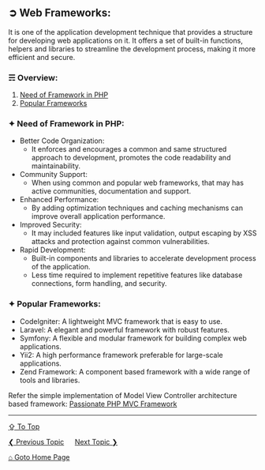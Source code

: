 ## &#10162; Web Frameworks:
It is one of the application development technique that provides a structure for developing web applications on it. It offers a set of built-in functions, helpers and libraries to streamline the development process, making it more efficient and secure. 

### &#9780; Overview:
1. [Need of Framework in PHP](#-need-of-framework-in-php)
2. [Popular Frameworks](#-popular-frameworks)

### &#10022; Need of Framework in PHP:
- Better Code Organization:
   - It enforces and encourages a common and same structured approach to development, promotes the code readability and maintainability.
- Community Support:
   - When using common and popular web frameworks, that may has active communities, documentation and support.
- Enhanced Performance:
   - By adding optimization techniques and caching mechanisms can improve overall application performance.
- Improved Security:
   - It may included features like input validation, output escaping by XSS attacks and protection against common vulnerabilities.
- Rapid Development:
   - Built-in components and libraries to accelerate development process of the application.
   - Less time required to implement repetitive features like database connections, form handling, and security.

### &#10022; Popular Frameworks:
- CodeIgniter: A lightweight MVC framework that is easy to use.
- Laravel: A elegant and powerful framework with robust features. 
- Symfony: A flexible and modular framework for building complex web applications.
- Yii2: A high performance framework preferable for large-scale applications.
- Zend Framework: A component based framework with a wide range of tools and libraries.

Refer the simple implementation of Model View Controller architecture based framework: [Passionate PHP MVC Framework](https://github.com/ag-sanjjeev/Passionate-PHP-MVC-Framework)

---
[&#8682; To Top](#-web-frameworks)

[&#10094; Previous Topic](./php-mysql-integration.md) &emsp; [Next Topic &#10095;](./mvc-architecture.md)

[&#8962; Goto Home Page](../README.md)
